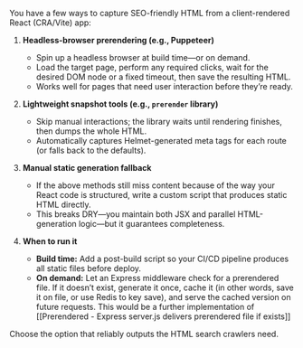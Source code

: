 You have a few ways to capture SEO-friendly HTML from a client-rendered React (CRA/Vite) app:

1. **Headless-browser prerendering (e.g., Puppeteer)**

   * Spin up a headless browser at build time—or on demand.
   * Load the target page, perform any required clicks, wait for the desired DOM node or a fixed timeout, then save the resulting HTML.
   * Works well for pages that need user interaction before they’re ready.

2. **Lightweight snapshot tools (e.g., `prerender` library)**

   * Skip manual interactions; the library waits until rendering finishes, then dumps the whole HTML.
   * Automatically captures Helmet-generated meta tags for each route (or falls back to the defaults).

3. **Manual static generation fallback**

   * If the above methods still miss content because of the way your React code is structured, write a custom script that produces static HTML directly.
   * This breaks DRY—you maintain both JSX and parallel HTML-generation logic—but it guarantees completeness.

4. **When to run it**

   * **Build time:** Add a post-build script so your CI/CD pipeline produces all static files before deploy.
   * **On demand:** Let an Express middleware check for a prerendered file. If it doesn’t exist, generate it once, cache it (in other words, save it on file, or use Redis to key save), and serve the cached version on future requests. This would be a further implementation of [[Prerendered - Express server.js delivers prerendered file if exists]]

Choose the option that reliably outputs the HTML search crawlers need.
